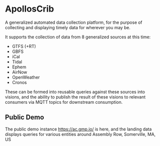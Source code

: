 
# ApollosCrib

A generalized automated data collection platform, for the purpose of collecting and displaying timely data for wherever you may be.

It supports the collection of data from 8 generalized sources at this time:

- GTFS (+RT)
- GBFS
- iCal
- Tidal
- Ephem
- AirNow
- OpenWeather
- Cronos

These can be formed into reusable queries against these sources into visions, and the ability to publish the result of these visions to relevant consumers via MQTT topics for downstream consumption.

## Public Demo

The public demo instance https://ac.gmp.io/ is here, and the landing data displays queries for various entities around Assembly Row, Somerville, MA, US